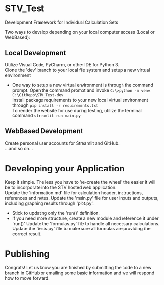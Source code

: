 # STV_Test
Development Framework for Individual Calculation Sets

Two ways to develop depending on your local computer access (Local or WebBased):

## Local Development
Utilize Visual Code, PyCharm, or other IDE for Python 3.  
Clone the 'dev' branch to your local file system and setup a new virtual environment  
* One way to setup a new virtual environment is through the command prompt. Open the command prompt and invoke ```C:\>python -m venv C:\GitRepo\STV_Test-dev```  
Install package requirements to your new local virtual environment through ```pip install -r requirements.txt```  
To render the website for use during testing, utilize the terminal command ```streamlit run main.py```  
 
## WebBased Development
Create personal user accounts for Streamlit and GitHub.  
...and so on...

# Developing your Application
Keep it simple. The less you have to 're-create the wheel' the easier it will be to incorporate into the STV hosted web application.  
Update the 'information.md' file for calculation header, instructions, references and notes.
Update the 'main.py' file for user inputs and outputs, including graphing results through 'plot.py'.  
* Stick to updating only the 'run()' definition.
* If you need more structure, create a new module and reference it under 'run()'
Update the 'formulas.py' file to handle all necessary calculations.  
Update the 'tests.py' file to make sure all formulas are providing the correct result.  

# Publishing
Congrats!
Let us know you are finished by submitting the code to a new branch in GitHub or emailing some basic information and we will respond how to move forward.
